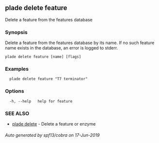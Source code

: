 ## plade delete feature

Delete a feature from the features database

### Synopsis

Delete a feature from the features database by its name.
If no such feature name exists in the database, an error is logged to stderr.

```
plade delete feature [name] [flags]
```

### Examples

```
  plade delete feature "T7 terminator"
```

### Options

```
  -h, --help   help for feature
```

### SEE ALSO

* [plade delete](plade_delete.md)	 - Delete a feature or enzyme

###### Auto generated by spf13/cobra on 17-Jun-2019
